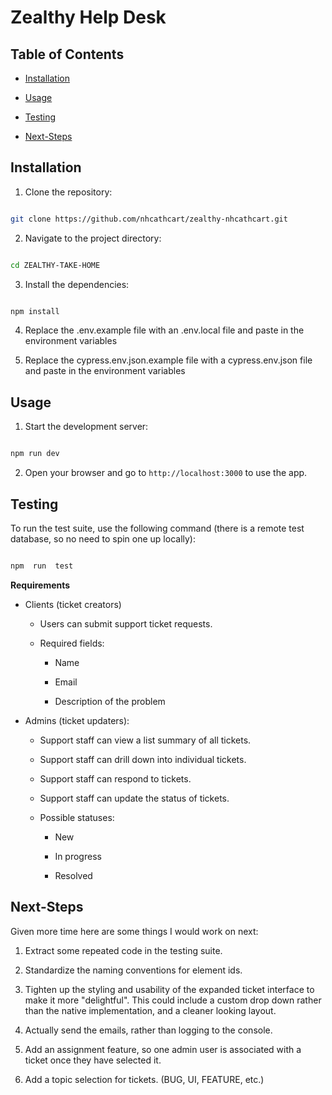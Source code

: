 # Zealthy Help Desk

## Table of Contents

- [Installation](#installation)

- [Usage](#usage)

- [Testing](#testing)

- [Next-Steps](#next-steps)

## Installation

1. Clone the repository:

```bash

git clone https://github.com/nhcathcart/zealthy-nhcathcart.git

```

2. Navigate to the project directory:

```bash

cd ZEALTHY-TAKE-HOME

```

3. Install the dependencies:

```bash

npm install

```

4. Replace the .env.example file with an .env.local file and paste in the environment variables

5. Replace the cypress.env.json.example file with a cypress.env.json file and paste in the environment variables

## Usage

1. Start the development server:

```bash

npm run dev

```

2. Open your browser and go to `http://localhost:3000` to use the app.

## Testing

To run the test suite, use the following command (there is a remote test database, so no need to spin one up locally):

```bash

npm  run  test

```

**Requirements**

- Clients (ticket creators)

  - Users can submit support ticket requests.

  - Required fields:

    - Name

    - Email

    - Description of the problem

- Admins (ticket updaters):

  - Support staff can view a list summary of all tickets.

  - Support staff can drill down into individual tickets.

  - Support staff can respond to tickets.

  - Support staff can update the status of tickets.

  - Possible statuses:

    - New

    - In progress

    - Resolved

## Next-Steps

Given more time here are some things I would work on next:

1. Extract some repeated code in the testing suite.

2. Standardize the naming conventions for element ids.

3. Tighten up the styling and usability of the expanded ticket interface to make it more "delightful". This could include a custom drop down rather than the native implementation, and a cleaner looking layout.

4. Actually send the emails, rather than logging to the console.

5. Add an assignment feature, so one admin user is associated with a ticket once they have selected it.

6. Add a topic selection for tickets. (BUG, UI, FEATURE, etc.)
